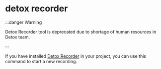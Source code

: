 # detox recorder

:::danger Warning

Detox Recorder tool is deprecated due to shortage of human resources in Detox team.

:::

If you have installed [Detox Recorder](https://github.com/wix/DetoxRecorder) in your project,
you can use this command to start a new recording.
